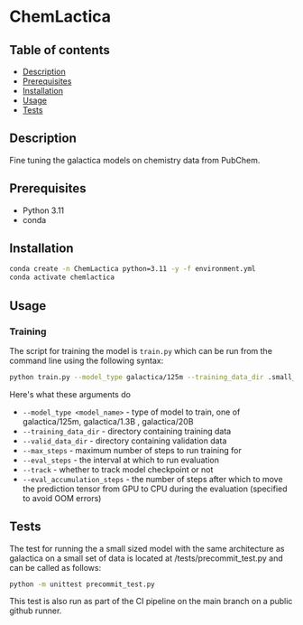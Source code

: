 # ChemLactica

## Table of contents
- [Description](#Description)
- [Prerequisites](#Prerequisites)
- [Installation](#Installation)
- [Usage](#Usage)
- [Tests](#Tests)

## Description
Fine tuning the galactica models on chemistry data from PubChem.
## Prerequisites
- Python 3.11
- conda
## Installation
```bash
conda create -n ChemLactica python=3.11 -y -f environment.yml
conda activate chemlactica
```
## Usage
### Training
The script for training the model is ```train.py```
which can be run from the command line using the following syntax:
``` bash
python train.py --model_type galactica/125m --training_data_dir .small_data/train --valid_data_dir .small_data/valid --max_steps 128 --eval_steps 64 --track --eval_accumulation_steps 8
```
Here's what these arguments do
- `--model_type <model_name>` - type of model to train, one of galactica/125m, galactica/1.3B , galactica/20B
- `--training_data_dir` - directory containing training data
- `--valid_data_dir` - directory containing validation data
- `--max_steps` - maximum number of steps to run training for
- `--eval_steps` - the interval at which to run evaluation
- `--track` - whether to track model checkpoint or not
- `--eval_accumulation_steps` - the number of steps after which to move the prediction tensor from GPU
                        to CPU during the evaluation (specified to avoid OOM errors)

## Tests
The test for running the a small sized model with the same
architecture as galactica on a small set of data is located at /tests/precommit_test.py and can be called as follows:
``` bash
python -m unittest precommit_test.py
```
This test is also run as part of the CI pipeline on the main branch on a public github runner.
